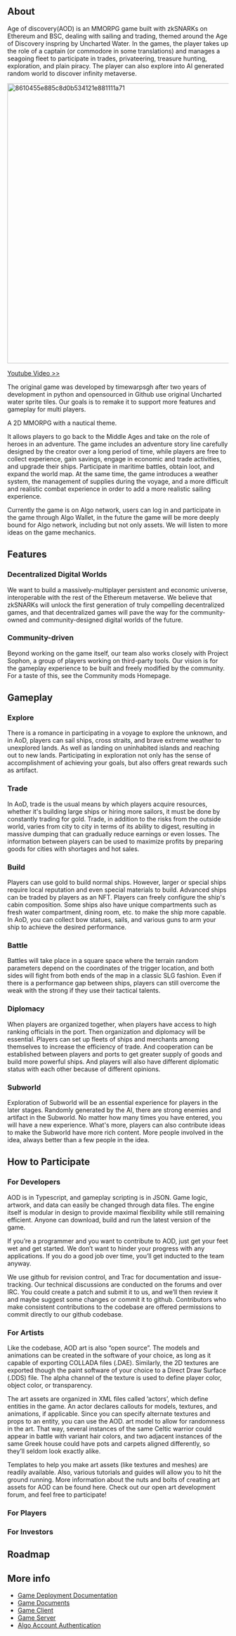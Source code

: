 ## About
Age of discovery(AOD) is an MMORPG game built with zkSNARKs on Ethereum and BSC, dealing with sailing and trading, themed around the Age of Discovery inspring by Uncharted Water. In the games, the player takes up the role of a captain (or commodore in some translations) and manages a seagoing fleet to participate in trades, privateering, treasure hunting, exploration, and plain piracy. The player can also explore into AI generated random world to discover infinity metaverse.

<img width="637" alt="8610455e885c8d0b534121e881111a71" src="https://user-images.githubusercontent.com/2507027/144975402-d21fd5d6-4aad-426e-b9c2-86a677807502.png">

[Youtube Video >>](https://youtu.be/obJKkttnKn8)

The original game was developed by timewarpsgh after two years of development in python and opensourced in Github use original Uncharted water sprite tiles. Our goals is to remake it to support more features and gameplay for multi players.

A 2D MMORPG with a nautical theme.

It allows players to go back to the Middle Ages and take on the role of heroes in an adventure.
The game includes an adventure story line carefully designed by the creator over a long period of time, while players are free to collect experience, gain savings, engage in economic and trade activities, and upgrade their ships. Participate in maritime battles, obtain loot, and expand the world map. At the same time, the game introduces a weather system, the management of supplies during the voyage, and a more difficult and realistic combat experience in order to add a more realistic sailing experience.

Currently the game is on Algo network, users can log in and participate in the game through Algo Wallet, in the future the game will be more deeply bound for Algo network, including but not only assets. We will listen to more ideas on the game mechanics.

## Features

### Decentralized Digital Worlds
We want to build a massively-multiplayer persistent and economic universe, interoperable with the rest of the Ethereum metaverse. We believe that zkSNARKs will unlock the first generation of truly compelling decentralized games, and that decentralized games will pave the way for the community-owned and community-designed digital worlds of the future. 


### Community-driven
Beyond working on the game itself, our team also works closely with Project Sophon, a group of players working on third-party tools. Our vision is for the gameplay experience to be built and freely modified by the community. For a taste of this, see the Community mods Homepage. 

## Gameplay

### Explore
There is a romance in participating in a voyage to explore the unknown, and in AoD, players can sail ships, cross straits, and brave extreme weather to unexplored lands. As well as landing on uninhabited islands and reaching out to new lands. Participating in exploration not only has the sense of accomplishment of achieving your goals, but also offers great rewards such as artifact.
### Trade
In AoD, trade is the usual means by which players acquire resources, whether it's building large ships or hiring more sailors, it must be done by constantly trading for gold. Trade, in addition to the risks from the outside world, varies from city to city in terms of its ability to digest, resulting in massive dumping that can gradually reduce earnings or even losses. The information between players can be used to maximize profits by preparing goods for cities with shortages and hot sales.
### Build
Players can use gold to build normal ships. However, larger or special ships require local reputation and even special materials to build. Advanced ships can be traded by players as an NFT.
Players can freely configure the ship's cabin composition. Some ships also have unique compartments such as fresh water compartment, dining room, etc. to make the ship more capable. In AoD, you can collect bow statues, sails, and various guns to arm your ship to achieve the desired performance.
### Battle
Battles will take place in a square space where the terrain random parameters depend on the coordinates of the trigger location, and both sides will fight from both ends of the map in a classic SLG fashion. Even if there is a performance gap between ships, players can still overcome the weak with the strong if they use their tactical talents.
### Diplomacy
When players are organized together, when players have access to high ranking officials in the port. Then organization and diplomacy will be essential. Players can set up fleets of ships and merchants among themselves to increase the efficiency of trade. And cooperation can be established between players and ports to get greater supply of goods and build more powerful ships. And players will also have different diplomatic status with each other because of different opinions.
### Subworld
Exploration of Subworld will be an essential experience for players in the later stages. Randomly generated by the AI, there are strong enemies and artifact in the Subworld. No matter how many times you have entered, you will have a new experience. What's more, players can also contribute ideas to make the Subworld have more rich content. More people involved in the idea, always better than a few people in the idea.
## How to Participate

### For Developers

AOD is in Typescript, and gameplay scripting is in JSON. Game logic, artwork, and data can easily be changed through data files. The engine itself is modular in design to provide maximal flexibility while still remaining efficient. Anyone can download, build and run the latest version of the game.

If you’re a programmer and you want to contribute to AOD, just get your feet wet and get started. We don’t want to hinder your progress with any applications. If you do a good job over time, you’ll get inducted to the team anyway.

We use github for revision control, and Trac for documentation and issue-tracking. Our technical discussions are conducted on the forums and over IRC. You could create a patch and submit it to us, and we’ll then review it and maybe suggest some changes or commit it to github. Contributors who make consistent contributions to the codebase are offered permissions to commit directly to our github codebase.

### For Artists

Like the codebase, AOD art is also “open source”. The models and animations can be created in the software of your choice, as long as it capable of exporting COLLADA files (.DAE). Similarly, the 2D textures are exported though the paint software of your choice to a Direct Draw Surface (.DDS) file. The alpha channel of the texture is used to define player color, object color, or transparency.

The art assets are organized in XML files called ‘actors’, which define entities in the game. An actor declares callouts for models, textures, and animations, if applicable. Since you can specify alternate textures and props to an entity, you can use the AOD. art model to allow for randomness in the art. That way, several instances of the same Celtic warrior could appear in battle with variant hair colors, and two adjacent instances of the same Greek house could have pots and carpets aligned differently, so they’ll seldom look exactly alike.

Templates to help you make art assets (like textures and meshes) are readily available. Also, various tutorials and guides will allow you to hit the ground running. More information about the nuts and bolts of creating art assets for AOD can be found here. Check out our open art development forum, and feel free to participate!

### For Players

### For Investors

## Roadmap



## More info

- [Game Deployment Documentation](./ReadME.txt)
- [Game Documents](./documents/)
- [Game Client](./code/client/)
- [Game Server](./code/server/)
- [Algo Account Authentication](./uw2ol-account-server)
